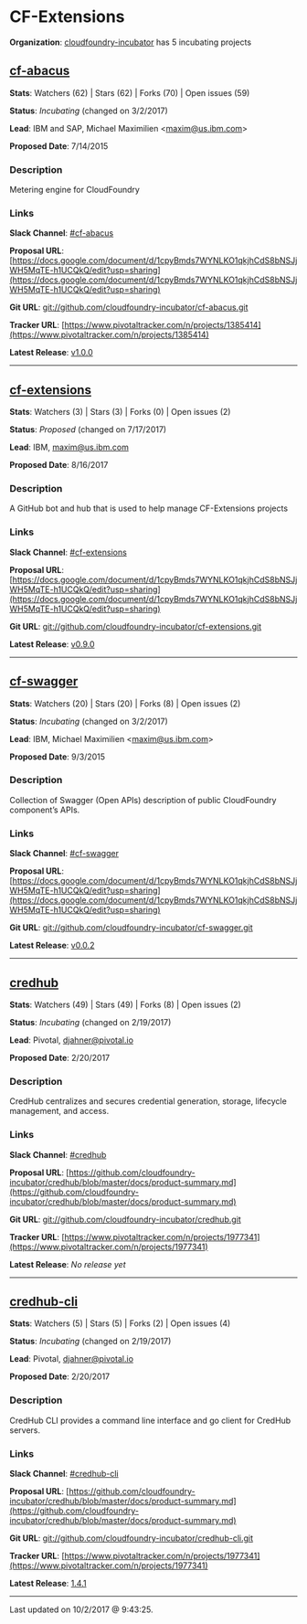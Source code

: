 # CF-Extensions

**Organization**: [cloudfoundry-incubator](https://github.com/cloudfoundry-incubator) has 5 incubating projects



## [cf-abacus](https://github.com/cloudfoundry-incubator/cf-abacus)

**Stats**: Watchers (62) | Stars (62) | Forks (70) | Open issues (59)

**Status**: *Incubating* (changed on 3/2/2017)

**Lead**: IBM and SAP, Michael Maximilien &lt;maxim@us.ibm.com&gt;

**Proposed Date**: 7/14/2015

### Description
Metering engine for CloudFoundry

### Links

**Slack Channel**: [#cf-abacus](https://cloudfoundry.slack.com/messages/#cf-abacus)

**Proposal URL**: [https://docs.google.com/document/d/1cpyBmds7WYNLKO1qkjhCdS8bNSJjWH5MqTE-h1UCQkQ/edit?usp=sharing](https://docs.google.com/document/d/1cpyBmds7WYNLKO1qkjhCdS8bNSJjWH5MqTE-h1UCQkQ/edit?usp=sharing)

**Git URL**: [git://github.com/cloudfoundry-incubator/cf-abacus.git](git://github.com/cloudfoundry-incubator/cf-abacus.git)

**Tracker URL**: [https://www.pivotaltracker.com/n/projects/1385414](https://www.pivotaltracker.com/n/projects/1385414)

**Latest Release**: [v1.0.0](https://api.github.com/repos/cloudfoundry-incubator/cf-abacus/tarball/v1.0.0)



---

## [cf-extensions](https://github.com/cloudfoundry-incubator/cf-extensions)

**Stats**: Watchers (3) | Stars (3) | Forks (0) | Open issues (2)

**Status**: *Proposed* (changed on 7/17/2017)

**Lead**: IBM, maxim@us.ibm.com

**Proposed Date**: 8/16/2017

### Description
A GitHub bot and hub that is used to help manage CF-Extensions projects

### Links

**Slack Channel**: [#cf-extensions](https://cloudfoundry.slack.com/messages/#cf-extensions)

**Proposal URL**: [https://docs.google.com/document/d/1cpyBmds7WYNLKO1qkjhCdS8bNSJjWH5MqTE-h1UCQkQ/edit?usp=sharing](https://docs.google.com/document/d/1cpyBmds7WYNLKO1qkjhCdS8bNSJjWH5MqTE-h1UCQkQ/edit?usp=sharing)

**Git URL**: [git://github.com/cloudfoundry-incubator/cf-extensions.git](git://github.com/cloudfoundry-incubator/cf-extensions.git)



**Latest Release**: [v0.9.0](https://api.github.com/repos/cloudfoundry-incubator/cf-extensions/tarball/v0.9.0)



---

## [cf-swagger](https://github.com/cloudfoundry-incubator/cf-swagger)

**Stats**: Watchers (20) | Stars (20) | Forks (8) | Open issues (2)

**Status**: *Incubating* (changed on 3/2/2017)

**Lead**: IBM, Michael Maximilien &lt;maxim@us.ibm.com&gt;

**Proposed Date**: 9/3/2015

### Description
Collection of Swagger (Open APIs) description of public CloudFoundry component’s APIs. 

### Links

**Slack Channel**: [#cf-swagger](https://cloudfoundry.slack.com/messages/#cf-swagger)

**Proposal URL**: [https://docs.google.com/document/d/1cpyBmds7WYNLKO1qkjhCdS8bNSJjWH5MqTE-h1UCQkQ/edit?usp=sharing](https://docs.google.com/document/d/1cpyBmds7WYNLKO1qkjhCdS8bNSJjWH5MqTE-h1UCQkQ/edit?usp=sharing)

**Git URL**: [git://github.com/cloudfoundry-incubator/cf-swagger.git](git://github.com/cloudfoundry-incubator/cf-swagger.git)



**Latest Release**: [v0.0.2](https://api.github.com/repos/cloudfoundry-incubator/cf-swagger/tarball/v0.0.2)



---

## [credhub](https://github.com/cloudfoundry-incubator/credhub)

**Stats**: Watchers (49) | Stars (49) | Forks (8) | Open issues (2)

**Status**: *Incubating* (changed on 2/19/2017)

**Lead**: Pivotal, djahner@pivotal.io

**Proposed Date**: 2/20/2017

### Description
CredHub centralizes and secures credential generation, storage, lifecycle management, and access.

### Links

**Slack Channel**: [#credhub](https://cloudfoundry.slack.com/messages/#credhub)

**Proposal URL**: [https://github.com/cloudfoundry-incubator/credhub/blob/master/docs/product-summary.md](https://github.com/cloudfoundry-incubator/credhub/blob/master/docs/product-summary.md)

**Git URL**: [git://github.com/cloudfoundry-incubator/credhub.git](git://github.com/cloudfoundry-incubator/credhub.git)

**Tracker URL**: [https://www.pivotaltracker.com/n/projects/1977341](https://www.pivotaltracker.com/n/projects/1977341)



**Latest Release**: _No release yet_

---

## [credhub-cli](https://github.com/cloudfoundry-incubator/credhub-cli)

**Stats**: Watchers (5) | Stars (5) | Forks (2) | Open issues (4)

**Status**: *Incubating* (changed on 2/19/2017)

**Lead**: Pivotal, djahner@pivotal.io

**Proposed Date**: 2/20/2017

### Description
CredHub CLI provides a command line interface and go client for CredHub servers.

### Links

**Slack Channel**: [#credhub-cli](https://cloudfoundry.slack.com/messages/#credhub-cli)

**Proposal URL**: [https://github.com/cloudfoundry-incubator/credhub/blob/master/docs/product-summary.md](https://github.com/cloudfoundry-incubator/credhub/blob/master/docs/product-summary.md)

**Git URL**: [git://github.com/cloudfoundry-incubator/credhub-cli.git](git://github.com/cloudfoundry-incubator/credhub-cli.git)

**Tracker URL**: [https://www.pivotaltracker.com/n/projects/1977341](https://www.pivotaltracker.com/n/projects/1977341)

**Latest Release**: [1.4.1](https://api.github.com/repos/cloudfoundry-incubator/credhub-cli/tarball/1.4.1)



---

Last updated on 10/2/2017 @ 9:43:25.